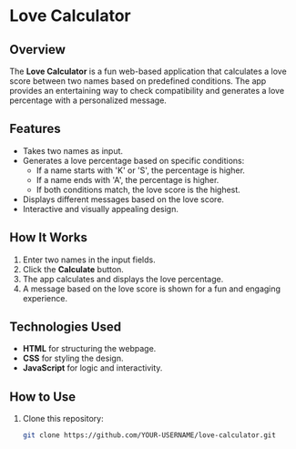 # Love Calculator

## Overview
The **Love Calculator** is a fun web-based application that calculates a love score between two names based on predefined conditions. The app provides an entertaining way to check compatibility and generates a love percentage with a personalized message.

## Features
- Takes two names as input.
- Generates a love percentage based on specific conditions:
  - If a name starts with 'K' or 'S', the percentage is higher.
  - If a name ends with 'A', the percentage is higher.
  - If both conditions match, the love score is the highest.
- Displays different messages based on the love score.
- Interactive and visually appealing design.

## How It Works
1. Enter two names in the input fields.
2. Click the **Calculate** button.
3. The app calculates and displays the love percentage.
4. A message based on the love score is shown for a fun and engaging experience.

## Technologies Used
- **HTML** for structuring the webpage.
- **CSS** for styling the design.
- **JavaScript** for logic and interactivity.

## How to Use
1. Clone this repository:
   ```sh
   git clone https://github.com/YOUR-USERNAME/love-calculator.git
